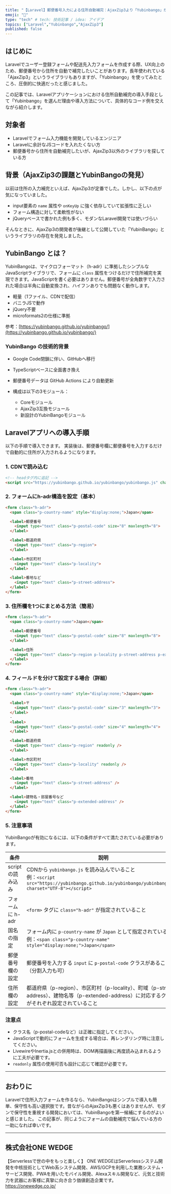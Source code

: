```yaml
---
title: "【Laravel】郵便番号入力による住所自動補完：AjaxZip3より「Yubinbango」が快適だった話"
emoji: "📨"
type: "tech" # tech: 技術記事 / idea: アイデア
topics: ["Laravel","Yubinbango","AjaxZip3"]
published: false
---
```


## はじめに

Laravelでユーザー登録フォームや配送先入力フォームを作成する際、UX向上のため、郵便番号から住所を自動で補完したいことがあります。長年使われている 「AjaxZip3」というライブラリもありますが、「Yubinbango」を使ってみたところ、圧倒的に快適だったと感じました。

この記事では、Laravelアプリケーションにおける住所自動補完の導入手段として「Yubinbango」を選んだ理由や導入方法について、具体的なコード例を交えながら紹介します。

## 対象者

* Laravelでフォーム入力機能を開発しているエンジニア
* Laravelに余計なJSコードを入れたくない方
* 郵便番号から住所を自動補完したいが、AjaxZip3以外のライブラリを探している方


## 背景（AjaxZip3の課題とYubinBangoの発見）

以前は住所の入力補完といえば、AjaxZip3が定番でした。しかし、以下の点が気になっていました。

* input要素の `name` 属性や `onKeyUp` に強く依存していて拡張性に乏しい
* フォーム構造に対して柔軟性がない
* jQueryベースで書かれた例も多く、モダンなLaravel開発では使いづらい

そんなときに、AjaxZip3の開発者が後継として公開していた「YubinBango」というライブラリの存在を発見しました。

## YubinBango とは？

YubinBangoは、マイクロフォーマット（h-adr）に準拠したシンプルなJavaScriptライブラリで、フォームに `class` 属性をつけるだけで住所補完を実現できます。JavaScriptを書く必要はありません。郵便番号が全角数字で入力された場合は半角に自動変換され、ハイフンありでも問題なく動作します。

* 軽量（1ファイル、CDNで配信）
* バニラJSで動作
* jQuery不要
* microformats2の仕様に準拠

参考：[https://yubinbango.github.io/yubinbango/](https://yubinbango.github.io/yubinbango/)

### YubinBango の技術的背景

* Google Code閉鎖に伴い、GitHubへ移行
* TypeScriptベースに全面書き換え
* 郵便番号データは GitHub Actions により自動更新
* 構成は以下の3モジュール：

  * Coreモジュール
  * AjaxZip3互換モジュール
  * 新設計のYubinBangoモジュール

## Laravelアプリへの導入手順

以下の手順で導入できます。
実装後は、郵便番号欄に郵便番号を入力するだけで自動的に住所が入力されるようになります。

### 1. CDNで読み込む

```html
<!-- headタグ内に追記 -->
<script src="https://yubinbango.github.io/yubinbango/yubinbango.js" charset="UTF-8"></script>
```

### 2. フォームにh-adr構造を設定（基本）

```html
<form class="h-adr">
  <span class="p-country-name" style="display:none;">Japan</span>

  <label>郵便番号
    <input type="text" class="p-postal-code" size="8" maxlength="8">
  </label>

  <label>都道府県
    <input type="text" class="p-region">
  </label>

  <label>市区町村
    <input type="text" class="p-locality">
  </label>

  <label>番地など
    <input type="text" class="p-street-address">
  </label>
</form>
```

### 3. 住所欄を1つにまとめる方法（簡易）

```html
<form class="h-adr">
  <span class="p-country-name">Japan</span>

  <label>郵便番号
    <input type="text" class="p-postal-code" size="8" maxlength="8">
  </label>

  <label>住所
    <input type="text" class="p-region p-locality p-street-address p-extended-address">
  </label>
</form>
```

### 4. フィールドを分けて設定する場合（詳細）

```html
<form class="h-adr">
  <span class="p-country-name" style="display:none;">Japan</span>

  <label>〒
    <input type="text" class="p-postal-code" size="3" maxlength="3">
  </label>
  -
  <label>
    <input type="text" class="p-postal-code" size="4" maxlength="4">
  </label>

  <label>都道府県
    <input type="text" class="p-region" readonly />
  </label>

  <label>市区町村
    <input type="text" class="p-locality" readonly />
  </label>

  <label>番地
    <input type="text" class="p-street-address" />
  </label>

  <label>建物名・部屋番号など
    <input type="text" class="p-extended-address" />
  </label>
</form>
```

### 5. 注意事項

YubinBangoが有効になるには、以下の条件がすべて満たされている必要があります。

| 条件   | 説明 |
| --- | ------ |
| scriptの読み込み | CDNから `yubinbango.js` を読み込んでいること<br>例：`<script src="https://yubinbango.github.io/yubinbango/yubinbango.js" charset="UTF-8"></script>` |
| フォームに h-adr | `<form>` タグに `class="h-adr"` が指定されていること                                                                                               |
| 国名の指定       | フォーム内に `p-country-name` が `Japan` として指定されていること<br>例：`<span class="p-country-name" style="display:none;">Japan</span>`                 |
| 郵便番号欄の設定    | 郵便番号を入力する `input` に `p-postal-code` クラスがあること（分割入力も可）                                                                                  |
| 住所欄の設定      | 都道府県（p-region）、市区町村（p-locality）、町域（p-street-address）、建物名等（p-extended-address）に対応するクラスがそれぞれ設定されていること                                   |

### 注意点

* クラス名（p-postal-codeなど）は正確に指定してください。
* JavaScriptで動的にフォームを生成する場合は、再レンダリング時に注意してください。
* LivewireやInertia.jsとの併用時は、DOM再描画後に再度読み込まれるように工夫が必要です。
* `readonly` 属性の使用可否も設計に応じて確認が必要です。

---

## おわりに

Laravelで住所入力フォームを作るなら、YubinBangoはシンプルで導入も簡単、保守性も高い選択肢です。昔ながらのAjaxZip3も悪くはありませんが、モダンで保守性を重視する開発においては、YubinBangoを第一候補にするのがよいと感じました。
この記事が、同じようにフォームの自動補完で悩んでいる方の一助になれば幸いです。

---

## 株式会社ONE WEDGE
【Serverlessで世の中をもっと楽しく】
ONE WEDGEはServerlessシステム開発を中核技術としてWeb系システム開発、AWS/GCPを利用した業務システム・サービス開発、PWAを用いたモバイル開発、Alexaスキル開発など、元気と技術力を武器にお客様に真摯に向き合う価値創造企業です。
https://onewedge.co.jp/